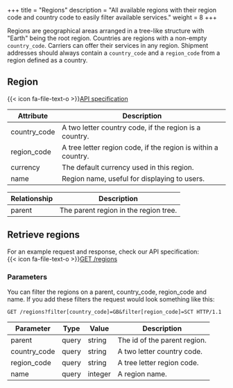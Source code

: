 +++
title = "Regions"
description = "All available regions with their region code and country code to easily filter available services."
weight = 8
+++

Regions are geographical areas arranged in a tree-like structure with "Earth" being the root region. Countries are regions with a non-empty `country_code`. Carriers can offer their services in any region. Shipment addresses should always contain a `country_code` and a `region_code` from a region defined as a country.

## Region

{{< icon fa-file-text-o >}}[API specification](https://docs.myparcel.com/api-specification#/Regions)

Attribute    | Description
------------ | -----------
country_code | A two letter country code, if the region is a country.
region_code  | A tree letter region code, if the region is within a country.
currency     | The default currency used in this region.
name         | Region name, useful for displaying to users.

Relationship | Description
------------ | -----------
parent       | The parent region in the region tree.

## Retrieve regions

For an example request and response, check our API specification:<br>
{{< icon fa-file-text-o >}}[GET /regions](https://docs.myparcel.com/api-specification#/Regions/get_regions)

### Parameters

You can filter the regions on a parent, country_code, region_code and name.
If you add these filters the request would look something like this:

```http
GET /regions?filter[country_code]=GB&filter[region_code]=SCT HTTP/1.1
```

Parameter    | Type  | Value   | Description
------------ | ----- | ------- | -----------
parent       | query | string  | The id of the parent region.
country_code | query | string  | A two letter country code.
region_code  | query | string  | A tree letter region code.
name         | query | integer | A region name.

